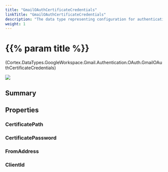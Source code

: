 ```yaml
---
title: "GmailOAuthCertificateCredentials"
linkTitle: "GmailOAuthCertificateCredentials"
description: "The data type representing configuration for authentication via OAuth when establishing a connection with a Gmail server."
weight: 1
---
```


# {{% param title %}}

<p class="namespace">(Cortex.DataTypes.GoogleWorkspace.Gmail.Authentication.OAuth.GmailOAuthCertificateCredentials)</p>

<img src="/images/work-in-progress.jpg">

## Summary

## Properties

### CertificatePath

### CertificatePassword

### FromAddress

### ClientId
